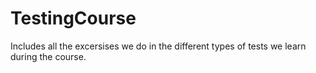 # TestingCourse
Includes all the excersises we do in the different types of tests we learn during the course. 
